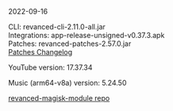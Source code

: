 2022-09-16
  
CLI: revanced-cli-2.11.0-all.jar  
Integrations: app-release-unsigned-v0.37.3.apk  
Patches: revanced-patches-2.57.0.jar  
[Patches Changelog](https://github.com/revanced/revanced-patches/releases/tag/v2.57.0)  

YouTube version: 17.37.34  

Music (arm64-v8a) version: 5.24.50  

[revanced-magisk-module repo](https://github.com/j-hc/revanced-magisk-module)
